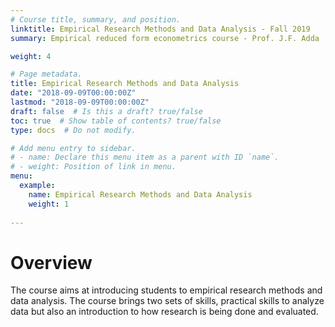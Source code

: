 ```yaml
---
# Course title, summary, and position.
linktitle: Empirical Research Methods and Data Analysis - Fall 2019
summary: Empirical reduced form econometrics course - Prof. J.F. Adda

weight: 4

# Page metadata.
title: Empirical Research Methods and Data Analysis
date: "2018-09-09T00:00:00Z"
lastmod: "2018-09-09T00:00:00Z"
draft: false  # Is this a draft? true/false
toc: true  # Show table of contents? true/false
type: docs  # Do not modify.

# Add menu entry to sidebar.
# - name: Declare this menu item as a parent with ID `name`.
# - weight: Position of link in menu.
menu:
  example:
    name: Empirical Research Methods and Data Analysis
    weight: 1
    
---
```


# Overview
The course aims at introducing students to empirical research methods and data analysis. The course brings two sets of skills, practical skills to analyze data but also an introduction to how research is being done and evaluated. 

